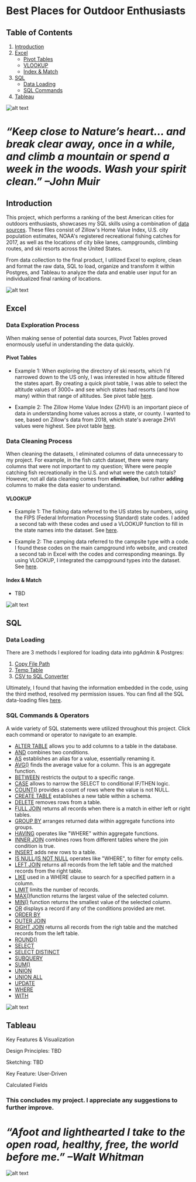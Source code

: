 # Best Places for Outdoor Enthusiasts
 
## Table of Contents
1. [Introduction](#introduction)
2. [Excel](#excel)
   + [Pivot Tables](#pivot-tables)
   + [VLOOKUP](#vlookup)
   + [Index & Match](#index-&-match)
3. [SQL](#SQL)
   + [Data Loading](#data-loading)
   + [SQL Commands](#SQL-commands)
4. [Tableau](#tableau)

![alt text](https://github.com/gracemshea/ga_da_finalproject/blob/master/imagefiles/outdoors1.jpeg)

# *“Keep close to Nature’s heart… and break clear away, once in a while, and climb a mountain or spend a week in the woods. Wash your spirit clean.” –John Muir*

## Introduction 
This project, which performs a ranking of the best American cities for outdoors enthusiasts, showcases my SQL skills using a combination of [data sources](https://github.com/gracemshea/ga_da_finalproject/blob/master/datasources.md). These files consist of Zillow's Home Value Index, U.S. city population estimates, NOAA's registered recreational fishing catches for 2017, as well as the locations of city bike lanes, campgrounds, climbing routes, and ski resorts across the United States.

From data collection to the final product, I utilized Excel to explore, clean and format the raw data, SQL to load, organize and transform it within Postgres, and Tableau to analyze the data and enable user input for an individualized final ranking of locations. 

 
![alt text](https://github.com/gracemshea/ga_da_finalproject/blob/master/imagefiles/outdoors2.jpeg)

## Excel

### Data Exploration Process
When making sense of potential data sources, Pivot Tables proved enormously useful in understanding the data quickly.

#### Pivot Tables

+ Example 1: When exploring the directory of ski resorts, which I'd narrowed down to the US only, I was interested in how altitude filtered the states apart. By creating a quick pivot table, I was able to select the altitude values of 3000+ and see which states had resorts (and how many) within that range of altitudes. See pivot table [here](https://github.com/gracemshea/ga_da_finalproject/blob/master/datafiles/Data%20Exploration%20Pivot%20Table%201.xls).

+ Example 2: The Zillow Home Value Index (ZHVI) is an important piece of data in understanding home values across a state, or county. I wanted to see, based on Zillow's data from 2018, which state's average ZHVI values were highest. See pivot table [here](https://github.com/gracemshea/ga_da_finalproject/blob/master/datafiles/Data%20Exploration%20Pivot%20Table%202.xls).

### Data Cleaning Process

When cleaning the datasets, I eliminated columns of data unnecessary to my project. For example, in the fish catch dataset, there were many columns that were not important to my question; Where were people catching fish recreationally in the U.S. and what were the catch totals? However, not all data cleaning comes from **elimination**, but rather **adding** columns to make the data easier to understand.

#### VLOOKUP

 + Example 1: The fishing data referred to the US states by numbers, using the FIPS (Federal Information Processing Standard) state codes. I added a second tab with these codes and used a VLOOKUP function to fill in the state names into the dataset. See [here](https://github.com/gracemshea/ga_da_finalproject/blob/master/datafiles/Data%20Cleaning%20VLOOKUP%201.xls).
 
 + Example 2: The camping data referred to the campsite type with a code. I found these codes on the main campground info website, and created a second tab in Excel with the codes and corresponding meanings. By using VLOOKUP, I integrated the campground types into the dataset. See [here](https://github.com/gracemshea/ga_da_finalproject/blob/master/datafiles/Data%20Cleaning%20VLOOKUP%202.xls).
 
 #### Index & Match

+ TBD
 
 ![alt text](https://github.com/gracemshea/ga_da_finalproject/blob/master/imagefiles/outdoors4.jpeg)
 

## SQL

### Data Loading

There are 3 methods I explored for loading data into pgAdmin & Postgres:

1. [Copy File Path](https://github.com/gracemshea/ga_da_finalproject/blob/master/sqlfiles/load/copypath.sql)
2. [Temp Table](https://github.com/gracemshea/ga_da_finalproject/blob/master/sqlfiles/load/temptable.sql)
3. [CSV to SQL Converter](https://github.com/gracemshea/ga_da_finalproject/blob/master/sqlfiles/load/converter.sql)

Ultimately, I found that having the information embedded in the code, using the third method, resolved my permission issues. You can find all the SQL data-loading files [here](https://github.com/gracemshea/ga_da_finalproject/tree/master/sqlfiles/load).

### SQL Commands & Operators

A wide variety of SQL statements were utilized throughout this project. Click each command or operator to navigate to an example.

* [ALTER TABLE]() allows you to add columns to a table in the database.
* [AND]() combines two conditions.
* [AS]() establishes an alias for a value, essentially renaming it.
* [AVG()]() finds the average value for a column. This is an aggregate function.
* [BETWEEN]() restricts the output to a specific range.
* [CASE]() allows to narrow the SELECT to conditional IF/THEN logic.
* [COUNT()]() provides a count of rows where the value is not NULL.
* [CREATE TABLE]() establishes a new table within a schema.
* [DELETE]() removes rows from a table.
* [FULL JOIN]() returns all records when there is a match in either left or right tables.
* [GROUP BY]() arranges returned data within aggregate functions into groups.
* [HAVING]() operates like "WHERE" within aggregate functions.
* [INNER JOIN]() combines rows from different tables where the join condition is true.
* [INSERT]() adds new rows to a table.
* [IS NULL]()/[IS NOT NULL]() operates like "WHERE", to filter for empty cells.
* [LEFT JOIN]() returns all records from the left table and the matched records from the right table.
* [LIKE]() used in a WHERE clause to search for a specified pattern in a column.
* [LIMIT]() limits the number of records.
* [MAX()]()function returns the largest value of the selected column.
* [MIN()]() function returns the smallest value of the selected column.
* [OR]() displays a record if any of the conditions provided are met.
* [ORDER BY]()
* [OUTER JOIN]()
* [RIGHT JOIN]() returns all records from the righ table and the matched records from the left table.
* [ROUND()]()
* [SELECT]()
* [SELECT DISTINCT]()
* [SUBQUERY]()
* [SUM()]()
* [UNION]()
* [UNION ALL]()
* [UPDATE]()
* [WHERE]()
* [WITH]()

 ![alt text](https://github.com/gracemshea/ga_da_finalproject/blob/master/imagefiles/outdoors6.jpg)

## Tableau

Key Features & Visualization

Design Principles: TBD

Sketching: TBD

Key Feature: User-Driven

Calculated Fields

### This concludes my project. I appreciate any suggestions to further improve. 


# *“Afoot and lighthearted I take to the open road, healthy, free, the world before me.” –Walt Whitman*

![alt text](https://github.com/gracemshea/ga_da_finalproject/blob/master/imagefiles/outdoors7.jpeg)
